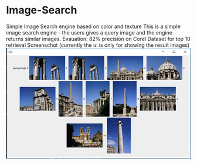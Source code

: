 # Image-Search
Simple Image Search engine based on color and texture
This is a simple image search engine - the users gives a query image and the engine returns similar images.
Evauation: 82% precision on Corel Dataset for top 10 retrieval 
Screenschot (currently the ui is only for showing the result images)
![alt text](CBIR/screenshot.png)
